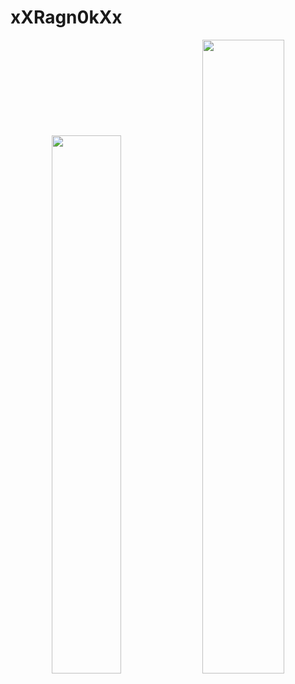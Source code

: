 # xXRagn0kXx



<div align="center">
  <img width=47% src="https://github-readme-stats.vercel.app/api?username=xXRagn0kXx&theme=dark&show_icons=true&count_private=true"/>
  <img width=51% src="https://github-readme-stats.vercel.app/api/top-langs/?username=xXRagn0kXx&layout=compact&theme=dark&show_icons=true&count_private=true"/>
</div>
